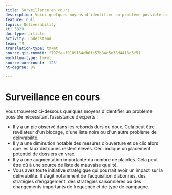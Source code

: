 ```yaml
---
title: Surveillance en cours
description: Voici quelques moyens d'identifier un problème possible nécessitant l'assistance d'experts
feature: null
topics: Deliverability
kt: 5320
doc-type: article
activity: understand
team: TM
translation-type: tm+mt
source-git-commit: f797faaf9189f64eb6fc57b84c5e38d4418d5f51
workflow-type: tm+mt
source-wordcount: '123'
ht-degree: 0%

---
```



# Surveillance en cours

Vous trouverez ci-dessous quelques moyens d’identifier un problème possible nécessitant l’assistance d’experts :

* Il y a un pic observé dans les rebonds durs ou doux. Cela peut être révélateur d&#39;un blocage, d&#39;une liste noire ou d&#39;un autre problème de délivrabilité.
* Il y a une diminution notable des mesures d’ouverture et de clic alors que les taux distribués restent élevés. Ceci indique un placement potentiel de dossiers en vrac.
* Il y a une augmentation importante du nombre de plaintes. Cela peut être dû à une source de liste de mauvaise qualité.
* Vous avez toute initiative stratégique qui pourrait avoir un impact sur la délivrabilité. Il s’agit notamment de l’acquisition d’abonnés, des stratégies d’engagement, des stratégies saisonnières ou des changements importants de fréquence et de type de campagne.
